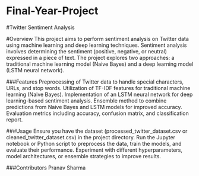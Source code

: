 # Final-Year-Project
#Twitter Sentiment Analysis

#Overview
This project aims to perform sentiment analysis on Twitter data using machine learning and deep learning techniques. Sentiment analysis involves determining the sentiment (positive, negative, or neutral) expressed in a piece of text. The project explores two approaches: a traditional machine learning model (Naive Bayes) and a deep learning model (LSTM neural network).

###Features
Preprocessing of Twitter data to handle special characters, URLs, and stop words.
Utilization of TF-IDF features for traditional machine learning (Naive Bayes).
Implementation of an LSTM neural network for deep learning-based sentiment analysis.
Ensemble method to combine predictions from Naive Bayes and LSTM models for improved accuracy.
Evaluation metrics including accuracy, confusion matrix, and classification report.

###Usage
Ensure you have the dataset (processed_twitter_dataset.csv or cleaned_twitter_dataset.csv) in the project directory.
Run the Jupyter notebook or Python script to preprocess the data, train the models, and evaluate their performance.
Experiment with different hyperparameters, model architectures, or ensemble strategies to improve results.

###Contributors
Pranav Sharma 
